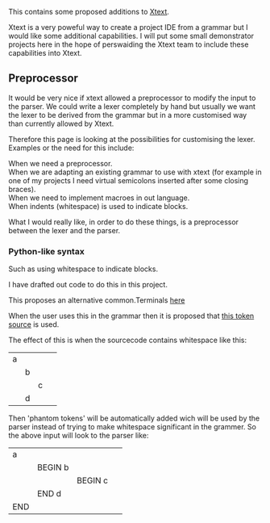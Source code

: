 <p>This contains some proposed additions to <a href="https://github.com/eclipse/xtext">Xtext</a>.</p>
<p>Xtext is a very poweful way to create a project IDE from a grammar but I would like some additional capabilities. I will put some small demonstrator projects here in the hope of perswaiding the Xtext team to include these capabilities into Xtext. </p>
<h2>Preprocessor</h2>
<p>It would be very nice if xtext allowed a preprocessor to modify the input to the parser. We could write a lexer completely by hand but usually we want the lexer to be derived from the grammar but in a more customised way than currently allowed by Xtext.</p>
<p>Therefore this page is looking at the possibilities for customising the lexer. Examples or the need for this include:</p>
<p> When we need a preprocessor.<br />
  When we are adapting an existing grammar to use with xtext (for example in one of my projects I need virtual semicolons inserted after some closing braces).<br />
  When we need to implement macroes in out language.<br />
  When indents (whitespace) is used to indicate blocks.</p>
<p>What I would really like, in order to do these things, is a preprocessor between the lexer and the parser.</p>
<h3>Python-like syntax</h3>
<p>Such as using whitespace to indicate blocks.</p>
<p>I have drafted out code to do this in this project. </p>
<p>This proposes an alternative common.Terminals <a href="https://github.com/martinbaker/xtextadd/blob/master/whitespaceblock/com.euclideanspace.whitespaceblock/src/com/euclideanspace/whitespaceblock/common2/PythonTerminals.xtext">here</a></p>
<p>  When the user uses this in the grammar then it is proposed that <a href="https://github.com/martinbaker/xtextadd/blob/master/whitespaceblock/com.euclideanspace.whitespaceblock/src/com/euclideanspace/whitespaceblock/PythonesqueTokenSource.java">this token source</a> is used.</p>
<p>The effect of this is when the sourcecode contains whitespace like this:</p>
<table>
  <tr>
    <td>a</td>
    <td>&nbsp;</td>
    <td>&nbsp;</td>
    <td>&nbsp;</td>
  </tr>
  <tr>
    <td>&nbsp;</td>
    <td>b</td>
    <td>&nbsp;</td>
    <td>&nbsp;</td>
  </tr>
  <tr>
    <td>&nbsp;</td>
    <td>&nbsp;</td>
    <td>c</td>
    <td>&nbsp;</td>
  </tr>
  <tr>
    <td>&nbsp;</td>
    <td>d</td>
    <td>&nbsp;</td>
    <td>&nbsp;</td>
  </tr>
</table>
<p>Then 'phantom tokens' will be automatically added wich will be used by the parser instead of trying to make whitespace significant in the grammer. So the above input will look to the parser like:</p>
<table>
  <tr>
    <td>a</td>
    <td>&nbsp;</td>
    <td>&nbsp;</td>
    <td>&nbsp;</td>
  </tr>
  <tr>
    <td>&nbsp;</td>
    <td>BEGIN b</td>
    <td>&nbsp;</td>
    <td>&nbsp;</td>
  </tr>
  <tr>
    <td>&nbsp;</td>
    <td>&nbsp;</td>
    <td>BEGIN c</td>
    <td>&nbsp;</td>
  </tr>
  <tr>
    <td>&nbsp;</td>
    <td>END d</td>
    <td>&nbsp;</td>
    <td>&nbsp;</td>
  </tr>
  <tr>
    <td>END</td>
    <td>&nbsp;</td>
    <td>&nbsp;</td>
    <td>&nbsp;</td>
  </tr>
</table>